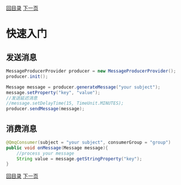 [回目录](../../README.md)
[下一页](install.md)

# 快速入门

## 发送消息

```java
MessageProducerProvider producer = new MessageProducerProvider();
producer.init();

Message message = producer.generateMessage("your subject");
message.setProperty("key", "value");
//发送延迟消息
//message.setDelayTime(15, TimeUnit.MINUTES);
producer.sendMessage(message);
```

## 消费消息

```java
@QmqConsumer(subject = "your subject", consumerGroup = "group")
public void onMessage(Message message){
    //process your message
    String value = message.getStringProperty("key");
}
```

[回目录](../../README.md)
[下一页](install.md)
